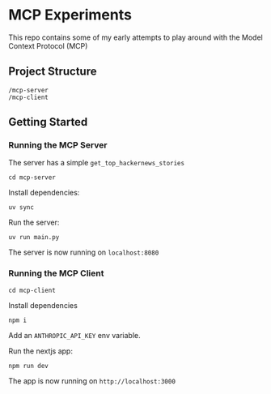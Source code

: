 # MCP Experiments

This repo contains some of my early attempts to play around with the Model Context Protocol (MCP)

## Project Structure

```
/mcp-server
/mcp-client
```

## Getting Started

### Running the MCP Server

The server has a simple `get_top_hackernews_stories`

```
cd mcp-server
```

Install dependencies:
```
uv sync
```

Run the server:
```
uv run main.py
```

The server is now running on `localhost:8080`

### Running the MCP Client
```
cd mcp-client
```

Install dependencies
```
npm i
```

Add an `ANTHROPIC_API_KEY` env variable.

Run the nextjs app:
```
npm run dev
```

The app is now running on `http://localhost:3000`

